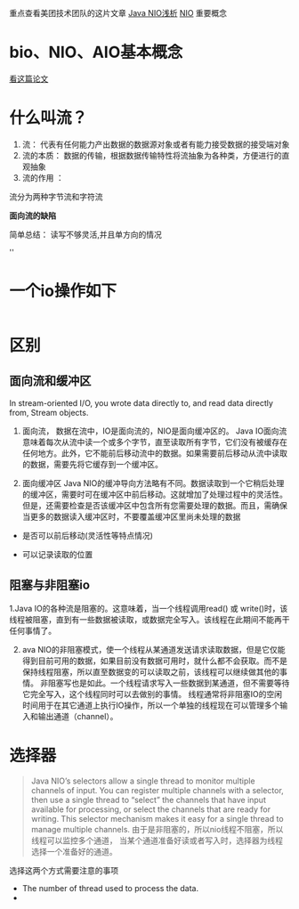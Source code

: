 重点查看美团技术团队的这片文章
[Java NIO浅析](https://tech.meituan.com/nio.html)
[NIO](https://medium.com/@nilasini/java-nio-non-blocking-io-vs-io-1731caa910a2)
重要概念

# bio、NIO、AIO基本概念
[看这篇论文](http://loveshisong.cn/%E7%BC%96%E7%A8%8B%E6%8A%80%E6%9C%AF/2016-06-25-%E5%8D%81%E5%88%86%E9%92%9F%E4%BA%86%E8%A7%A3BIO-NIO-AIO.html)



# 什么叫流？
1. 流： 代表有任何能力产出数据的数据源对象或者有能力接受数据的接受端对象
2. 流的本质： 数据的传输，根据数据传输特性将流抽象为各种类，方便进行的直观抽象
3. 流的作用 ：

流分为两种字节流和字符流

**面向流的缺陷**

简单总结： 读写不够灵活,并且单方向的情况


''



# 一个io操作如下

```java

```
# 区别
 
 ## 面向流和缓冲区
 
 In stream-oriented I/O, you wrote data directly to, and read data directly from, Stream objects.
 
 1. 面向流， 数据在流中，IO是面向流的，NIO是面向缓冲区的。 Java IO面向流意味着每次从流中读一个或多个字节，直至读取所有字节，它们没有被缓存在任何地方。此外，它不能前后移动流中的数据。如果需要前后移动从流中读取的数据，需要先将它缓存到一个缓冲区。
 
 2. 面向缓冲区 Java NIO的缓冲导向方法略有不同。数据读取到一个它稍后处理的缓冲区，需要时可在缓冲区中前后移动。这就增加了处理过程中的灵活性。但是，还需要检查是否该缓冲区中包含所有您需要处理的数据。而且，需确保当更多的数据读入缓冲区时，不要覆盖缓冲区里尚未处理的数据
 
 - 是否可以前后移动(灵活性等特点情况)
 
 - 可以记录读取的位置
 
 ## 阻塞与非阻塞io
 1.Java IO的各种流是阻塞的。这意味着，当一个线程调用read() 或 write()时，该线程被阻塞，直到有一些数据被读取，或数据完全写入。该线程在此期间不能再干任何事情了。
 
 2. ava NIO的非阻塞模式，使一个线程从某通道发送请求读取数据，但是它仅能得到目前可用的数据，如果目前没有数据可用时，就什么都不会获取。而不是保持线程阻塞，所以直至数据变的可以读取之前，该线程可以继续做其他的事情。 非阻塞写也是如此。一个线程请求写入一些数据到某通道，但不需要等待它完全写入，这个线程同时可以去做别的事情。 线程通常将非阻塞IO的空闲时间用于在其它通道上执行IO操作，所以一个单独的线程现在可以管理多个输入和输出通道（channel）。
 
 # 选择器
 >Java NIO’s selectors allow a single thread to monitor multiple channels of input. You can register multiple channels with a selector, then use a single thread to “select” the channels that have input available for processing, or select the channels that are ready for writing. This selector mechanism makes it easy for a single thread to manage multiple channels.
 由于是非阻塞的，所以nio线程不阻塞，所以线程可以监控多个通道， 当某个通道准备好读或者写入时，选择器为线程选择一个准备好的通道。
 
选择这两个方式需要注意的事项

- The number of thread used to process the data.
- 
 


